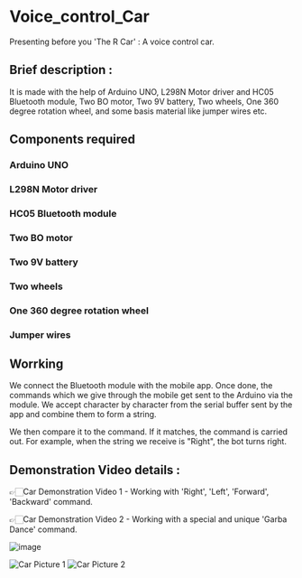 # Voice_control_Car

Presenting before you 'The R Car' : A voice control car.

## Brief description :

It is made with the help of Arduino UNO, L298N Motor driver and HC05 Bluetooth module, Two BO motor, Two 9V battery, Two wheels, One 360 degree rotation wheel, and some basis material like jumper wires etc.

## Components required
### Arduino UNO
### L298N Motor driver
### HC05 Bluetooth module
### Two BO motor
### Two 9V battery
### Two wheels
### One 360 degree rotation wheel
### Jumper wires

## Worrking
We connect the Bluetooth module with the mobile app. Once done, the commands which we give through the mobile get sent to the Arduino via the module. We accept character by character from the serial buffer sent by the app and combine them to form a string.

We then compare it to the command. If it matches, the command is carried out. For example, when the string we receive is "Right", the bot turns right.

## Demonstration Video details :

👉🏻Car Demonstration Video 1 - Working with 'Right', 'Left', 'Forward', 'Backward' command.

👉🏻Car Demonstration Video 2 - Working with a special and unique 'Garba Dance' command.

![image](https://user-images.githubusercontent.com/78155393/194743005-a08810d3-9684-4ff2-a257-b0faf57495f9.png)

![Car Picture 1](https://user-images.githubusercontent.com/78155393/149631528-34348ad0-fccc-46ad-8102-651ba5070fb4.jpg)
![Car Picture 2](https://user-images.githubusercontent.com/78155393/149631977-ceb2704e-de2d-40d6-82d9-fc3c6f23e3d6.jpg)


